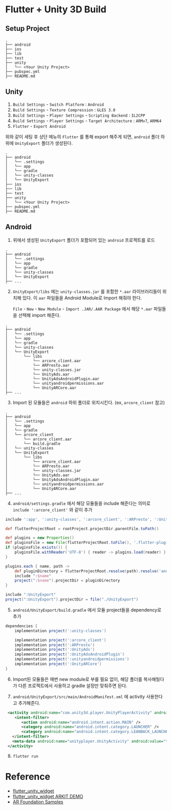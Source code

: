 # Flutter + Unity 3D Build

## Setup Project

```
.
├── android
├── ios
├── lib
├── test
├── unity
│   └── <Your Unity Project>
├── pubspec.yml
├── README.md
```

## Unity

1. `Build Settings` - `Switch Platform` : `Android`
2. `Build Settings` - `Texture Compression` : `GLES 3.0`
3. `Build Settings` - `Player Settings` - `Scripting Backend` : `IL2CPP`
4. `Build Settings` - `Player Settings` - `Target Architecture` : `ARMv7`, `ARM64`
5. `Flutter` - `Export Android`

위와 같이 세팅 후 상단 메뉴의 `Flutter` 를 통해 export 해주게 되면, `android` 폴더 하위에 `UnityExport` 폴더가 생성된다.

```
.
├── android
│   └── .settings
│   └── app
│   └── gradle
│   └── unity-classes
│   └── UnityExport
├── ios
├── lib
├── test
├── unity
│   └── <Your Unity Project>
├── pubspec.yml
├── README.md
```

## Android


1. 위에서 생성된 `UnityExport` 폴더가 포함되어 있는 `android` 프로젝트를 로드
```
.
├── android
│   └── .settings
│   └── app
│   └── gradle
│   └── unity-classes
│   └── UnityExport
├── ...
```


2. `UnityExport/libs` 에는 `unity-classes.jar` 를 포함한 `*.aar` 라이브러리들이 위치해 있다. 이 `aar` 파일들을 Android Module로 Import 해줘야 한다.

   `File` - `New` - `New Module` - `Import .JAR/.AAR Package` 에서 해당 `*.aar` 파일들을 선택해 import 해준다. 

```
.
├── android
│   └── .settings
│   └── app
│   └── gradle
│   └── unity-classes
│   └── UnityExport
│       └── libs
│           └── arcore_client.aar
│           └── ARPresto.aar
│           └── unity-classes.jar
│           └── UnityAds.aar
│           └── UnityAdsAndroidPlugin.aar
│           └── unityandroidpermissions.aar
│           └── UnityARCore.aar
├── ...
```

3. Import 된 모듈들은 `android` 하위 폴더로 위치시킨다. (ex, `arcore_client` 참고)

```
.
├── android
│   └── .settings
│   └── app
│   └── gradle
│   └── arcore_client
│       └── arcore_client.aar
│       └── build.gradle
│   └── unity-classes
│   └── UnityExport
│       └── libs
│           └── arcore_client.aar
│           └── ARPresto.aar
│           └── unity-classes.jar
│           └── UnityAds.aar
│           └── UnityAdsAndroidPlugin.aar
│           └── unityandroidpermissions.aar
│           └── UnityARCore.aar
├── ...
```

4. `android/settings.gradle` 에서 해당 모듈들을 include 해준다는 의미로 `include ':arcore_client'` 와 같이 추가

```gradle
include ':app', ':unity-classes', ':arcore_client', ':ARPresto', ':UnityAds', ':UnityAdsAndroidPlugin', ':unityandroidpermissions', ':UnityARCore'

def flutterProjectRoot = rootProject.projectDir.parentFile.toPath()

def plugins = new Properties()
def pluginsFile = new File(flutterProjectRoot.toFile(), '.flutter-plugins')
if (pluginsFile.exists()) {
    pluginsFile.withReader('UTF-8') { reader -> plugins.load(reader) }
}

plugins.each { name, path ->
    def pluginDirectory = flutterProjectRoot.resolve(path).resolve('android').toFile()
    include ":$name"
    project(":$name").projectDir = pluginDirectory
}

include ":UnityExport"
project(":UnityExport").projectDir = file("./UnityExport")
```

5. `android/UnityExport/build.gradle` 에서 모듈 project들을 dependency로 추가

```gradle
dependencies {
    implementation project(':unity-classes')

    implementation project(':arcore_client')
    implementation project(':ARPresto')
    implementation project(':UnityAds')
    implementation project(':UnityAdsAndroidPlugin')
    implementation project(':unityandroidpermissions')
    implementation project(':UnityARCore')
}
```

6. Import된 모듈들은 매번 new module로 부를 필요 없이, 해당 폴더를 복사해뒀다가 다른 프로젝트에서 사용하고 gradle 설정만 맞춰주면 된다.

7. `android/UnityExport/src/main/AndroidManifest.xml` 에 activity 사용한다고 추가해준다.

```xml
 <activity android:name="com.unity3d.player.UnityPlayerActivity" android:theme="@style/UnityThemeSelector" android:screenOrientation="fullSensor" android:launchMode="singleTask" android:configChanges="mcc|mnc|locale|touchscreen|keyboard|keyboardHidden|navigation|orientation|screenLayout|uiMode|screenSize|smallestScreenSize|fontScale|layoutDirection|density" android:hardwareAccelerated="false">
    <intent-filter>
       <action android:name="android.intent.action.MAIN" />
       <category android:name="android.intent.category.LAUNCHER" />
       <category android:name="android.intent.category.LEANBACK_LAUNCHER" />
   </intent-filter>
   <meta-data android:name="unityplayer.UnityActivity" android:value="true" />
 </activity>
```

8. `flutter run`

# Reference

- [flutter_unity_widget](https://github.com/snowballdigital/flutter-unity-view-widget)
- [flutter_unity_widget ARKIT DEMO](https://github.com/juicycleff/flutter-unity-arkit-demo)
- [AR Foundation Samples](https://github.com/Unity-Technologies/arfoundation-samples)
